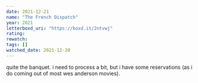```yaml
---
date: 2021-12-21
name: "The French Dispatch"
year: 2021
letterboxd_uri: "https://boxd.it/2ntvwj"
rating: 
rewatch: 
tags: []
watched_date: 2021-12-20
---
```


quite the banquet. i need to process a bit, but i have some reservations (as i do coming out of most wes anderson movies). 

